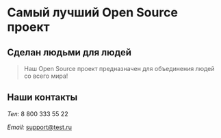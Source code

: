 # Самый лучший Open Source проект

## Сделан людьми для людей

> Наш Open Source проект предназначен для объединения людей со всего мира!

## Наши контакты
*Тел:* 8 800 333 55 22

*Email:* support@test.ru
